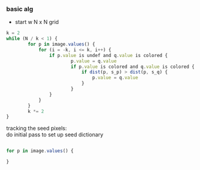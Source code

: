 ### basic alg 

- start w N x N grid 

```javascript
k = 2
while (N / k < 1) {
        for p in image.values() {
            for (i = -k, i <= k, i++) {
                if p.value is undef and q.value is colored {
                        p.value = q.value 
                        if p.value is colored and q.value is colored {
                            if dist(p, s_p) > dist(p, s_q) {
                                p.value = q.value
                            }
                        }
                }
            }
        }
        k *= 2
}
``` 

tracking the seed pixels:
\
do initial pass to set up seed dictionary 
```javascript

for p in image.values() {

}
```
